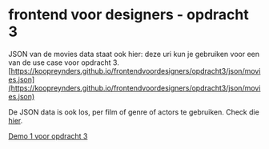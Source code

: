 # frontend voor designers - opdracht 3

JSON van de movies data staat ook hier:
deze uri kun je gebruiken voor een van de use case voor opdracht 3.
[https://koopreynders.github.io/frontendvoordesigners/opdracht3/json/movies.json](https://koopreynders.github.io/frontendvoordesigners/opdracht3/json/movies.json)

De JSON data is ook los, per film of genre of actors te gebruiken. Check die [hier](https://github.com/KoopReynders/frontendvoordesigners/tree/master/opdracht3/json).


[Demo 1 voor opdracht 3](https://michellestefanie.github.io/frontendvoordesigners/opdracht3/)
